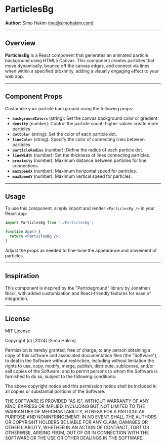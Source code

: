 # ParticlesBg

**Author:** Simo Hakim (me@simohakim.com)

---

## Overview

**ParticlesBg** is a React component that generates an animated particle background using HTML5 Canvas. This component creates particles that move dynamically, bounce off the canvas edges, and connect via lines when within a specified proximity, adding a visually engaging effect to your web app.

---

## Component Props

Customize your particle background using the following props:

- **`backgroundColors`** (string): Set the canvas background color or gradient.
- **`density`** (number): Control the particle count; higher values create more particles.
- **`dotColor`** (string): Set the color of each particle dot.
- **`lineColor`** (string): Specify the color of connecting lines between particles.
- **`particleRadius`** (number): Define the radius of each particle dot.
- **`lineWidth`** (number): Set the thickness of lines connecting particles.
- **`proximity`** (number): Maximum distance between particles for line connections.
- **`maxSpeedX`** (number): Maximum horizontal speed for particles.
- **`maxSpeedY`** (number): Maximum vertical speed for particles.

---

## Usage

To use this component, simply import and render `<ParticlesBg />` in your React app:

```jsx
import ParticlesBg from './ParticlesBg';

function App() {
  return <ParticlesBg />;
}
```

Adjust the props as needed to fine-tune the appearance and movement of particles.

---

## Inspiration

This component is inspired by the "Particleground" library by Jonathan Nicol, with added customization and React-friendly features for ease of integration.

---

## License

MIT License

Copyright (c) [2024] [Simo Hakim]

Permission is hereby granted, free of charge, to any person obtaining a copy
of this software and associated documentation files (the "Software"), to deal
in the Software without restriction, including without limitation the rights
to use, copy, modify, merge, publish, distribute, sublicense, and/or sell
copies of the Software, and to permit persons to whom the Software is
furnished to do so, subject to the following conditions:

The above copyright notice and this permission notice shall be included in
all copies or substantial portions of the Software.

THE SOFTWARE IS PROVIDED "AS IS", WITHOUT WARRANTY OF ANY KIND, EXPRESS OR
IMPLIED, INCLUDING BUT NOT LIMITED TO THE WARRANTIES OF MERCHANTABILITY,
FITNESS FOR A PARTICULAR PURPOSE AND NONINFRINGEMENT. IN NO EVENT SHALL THE
AUTHORS OR COPYRIGHT HOLDERS BE LIABLE FOR ANY CLAIM, DAMAGES OR OTHER
LIABILITY, WHETHER IN AN ACTION OF CONTRACT, TORT OR OTHERWISE, ARISING FROM,
OUT OF OR IN CONNECTION WITH THE SOFTWARE OR THE USE OR OTHER DEALINGS IN
THE SOFTWARE.
